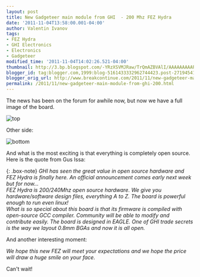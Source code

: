 ```yaml
---
layout: post
title: New Gadgeteer main module from GHI  - 200 Mhz FEZ Hydra
date: '2011-11-04T13:58:00.001-04:00'
author: Valentin Ivanov
tags:
- FEZ Hydra
- GHI Electronics
- Electronics
- Gadgeteer
modified_time: '2011-11-04T14:02:26.521-04:00'
thumbnail: http://3.bp.blogspot.com/-YRzXSVMJRaw/TrQmAZBVAlI/AAAAAAAAAPE/l55645ANhF8/s72-c/Hydra.jpg
blogger_id: tag:blogger.com,1999:blog-5161433332962744423.post-2719454117622712494
blogger_orig_url: http://www.breakcontinue.com/2011/11/new-gadgeteer-main-module-from-ghi-200.html
permalink: /2011/11/new-gadgeteer-main-module-from-ghi-200.html
---
```


The news has been on the forum for awhile now, but now we have a full image of the board.

![top](http://3.bp.blogspot.com/-YRzXSVMJRaw/TrQmAZBVAlI/AAAAAAAAAPE/l55645ANhF8/s1600/Hydra.jpg)

Other side:

![bottom](http://3.bp.blogspot.com/-XpxdXZdpRKo/TrQmer60f1I/AAAAAAAAAPM/P_HQ4xbXdyA/s1600/HydraBack.jpg)

And what is the most exciting is that everything is completely open source. Here is the quote from Gus Issa:

{: .box-note}
_GHI has seen the great value in open source hardware and FEZ Hydra is finally here. An official announcement comes early next week but for now..._</br>
_FEZ Hydra is 200/240Mhz open source hardware. We give you hardware/software design files, everything A to Z. The board is powerful enough to run even linux!_</br>
_What is so special about this board is that its firmware is compiled with open-source GCC compiler. Community will be able to modify and contribute easily. The board is designed in EAGLE. One of GHI trade secrets is the way we layout 0.8mm BGAs and now it is all open._

And another interesting moment:

_We hope this new FEZ will meet your expectations and we hope the price will draw a huge smile on your face._

Can't wait!